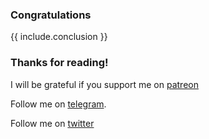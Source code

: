### Congratulations

{{ include.conclusion }}

### Thanks for reading!

I will be grateful if you support me on [patreon](https://www.patreon.com/artem_maksymov)

Follow me on [telegram](https://t.me/secretsupper).

Follow me on [twitter](https://twitter.com/MaksymovArtem)